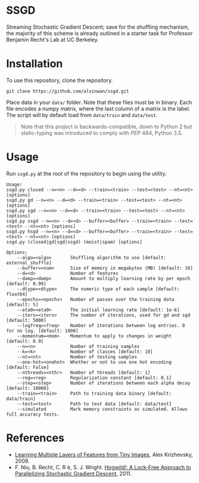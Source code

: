 # SSGD
Streaming Stochastic Gradient Descent; save for the shuffling
mechanism, the majority of this scheme is already outlined in a starter
task for Professor Benjamin Recht's Lab at UC Berkeley.

# Installation

To use this repository, clone the repository.

    git clone https://github.com/alvinwan/ssgd.git

Place data in your `data/` folder. Note that these files must be in
binary. Each file encodes a numpy matrix, where the last column of a
matrix is the label. The script will by default load from `data/train`
and `data/test`.

> Note that this project is backwards-compatible, down to Python 2 but
static-typing was introduced to comply with PEP 484, Python 3.5.

# Usage

Run `ssgd.py` at the root of the repository to begin using the utility.

    Usage:
    ssgd.py closed --n=<n> --d=<d> --train=<train> --test=<test> --nt=<nt> [options]
    ssgd.py gd --n=<n> --d=<d> --train=<train> --test=<test> --nt=<nt> [options]
    ssgd.py sgd --n=<n> --d=<d> --train=<train> --test=<test> --nt=<nt> [options]
    ssgd.py ssgd --n=<n> --d=<d> --buffer=<buffer> --train=<train> --test=<test> --nt=<nt> [options]
    ssgd.py hsgd --n=<n> --d=<d> --buffer=<buffer> --train=<train> --test=<test> --nt=<nt> [options]
    ssgd.py (closed|gd|sgd|ssgd) (mnist|spam) [options]

    Options:
        --algo=<algo>       Shuffling algorithm to use [default: external_shuffle]
        --buffer=<num>      Size of memory in megabytes (MB) [default: 10]
        --d=<d>             Number of features
        --damp=<damp>       Amount to multiply learning rate by per epoch [default: 0.99]
        --dtype=<dtype>     The numeric type of each sample [default: float64]
        --epochs=<epochs>   Number of passes over the training data [default: 5]
        --eta0=<eta0>       The initial learning rate [default: 1e-6]
        --iters=<iters>     The number of iterations, used for gd and sgd [default: 5000]
        --logfreq=<freq>    Number of iterations between log entries. 0 for no log. [default: 1000]
        --momentum=<mom>    Momentum to apply to changes in weight [default: 0.9]
        --n=<n>             Number of training samples
        --k=<k>             Number of classes [default: 10]
        --nt=<nt>           Number of testing samples
        --one-hot=<onehot>  Whether or not to use one hot encoding [default: False]
        --nthreads=<nthr>   Number of threads [default: 1]
        --reg=<reg>         Regularization constant [default: 0.1]
        --step=<step>       Number of iterations between each alpha decay [default: 10000]
        --train=<train>     Path to training data binary [default: data/train]
        --test=<test>       Path to test data [default: data/test]
        --simulated         Mark memory constraints as simulated. Allows full accuracy tests.
        
# References

- [Learning Multiple Layers of Features from Tiny Images](https://www.cs.toronto.edu/~kriz/learning-features-2009-TR.pdf), Alex Krizhevsky, 2009.
- F. Niu, B. Recht, C. R ́e, S. J. Wright. [Hogwild!: A Lock-Free Approach to Parallelizing Stochastic Gradient Descent](https://people.eecs.berkeley.edu/~brecht/papers/hogwildTR.pdf), 2011.